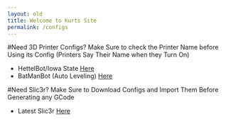 ```yaml
---
layout: old
title: Welcome to Kurts Site
permalink: /configs
---
```

#Need 3D Printer Configs?
Make Sure to check the Printer Name before Using its Config (Printers Say Their Name when they Turn On)
 - HettelBot/Iowa State [Here](https://drive.google.com/file/d/0B3LWzTtMcYvVUTFpaXAzUDJuWEk/view?usp=sharing)
 - BatManBot (Auto Leveling) [Here](https://drive.google.com/file/d/0B3LWzTtMcYvVUTFpaXAzUDJuWEk/view?usp=sharing)
 
#Need Slic3r?
Make Sure to Download Configs and Import Them Before Generating any GCode
 - Latest Slic3r [Here](https://drive.google.com/file/d/0B3LWzTtMcYvVUTFpaXAzUDJuWEk/view?usp=sharing)
